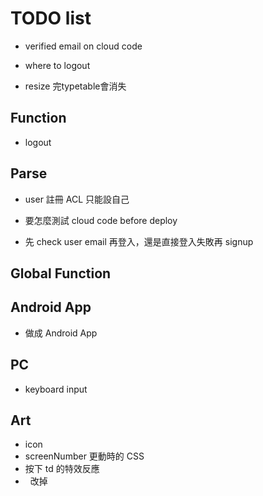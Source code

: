 # TODO list

- verified email on cloud code

- where to logout

- resize 完typetable會消失

## Function

- logout


## Parse

- user 註冊 ACL 只能設自己

- 要怎麼測試 cloud code before deploy

- 先 check user email 再登入，還是直接登入失敗再 signup

## Global Function


## Android App

- 做成 Android App

## PC

- keyboard input

## Art

- icon
- screenNumber 更動時的 CSS
- 按下 td 的特效反應
- &nbsp; 改掉